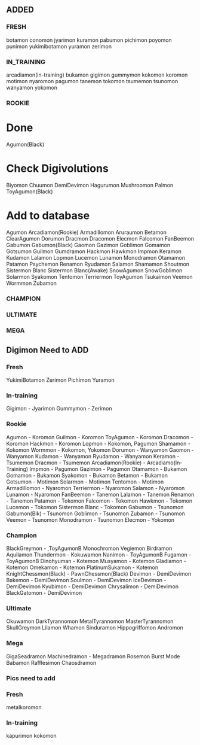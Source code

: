 ## ADDED

### FRESH
botamon
conomon
jyarimon
kuramon
pabumon
pichimon
poyomon
punimon
yukimibotamon
yuramon
zerimon

### IN_TRAINING
arcadiamon(in-training)
bukamon
gigimon
gummymon
kokomon
koromon
motimon
nyaromon
pagumon
tanemon
tokomon
tsumemon
tsunomon
wanyamon
yokomon

### ROOKIE
# Done
Agumon(Black)

# Check Digivolutions
Biyomon
Chuumon
DemiDevimon
Hagurumon
Mushroomon
Palmon
ToyAgumon(Black)

# Add to database
Agumon
Arcadiamon(Rookie)
Armadillomon
Aruraumon
Betamon
ClearAgumon
Dorumon
Dracmon
Dracomon
Elecmon
Falcomon
FanBeemon
Gabumon
Gabumon(Black)
Gaomon
Gazimon
Goblimon
Gomamon
Gotsumon
Guilmon
Gumdramon
Hackmon
Hawkmon
Impmon
Keramon
Kudamon
Lalamon
Lopmon
Lucemon
Lunamon
Monodramon
Otamamon
Patamon
Psychemon
Renamon
Ryudamon
Salamon
Shamamon
Shoutmon
Sistermon Blanc
Sistermon Blanc(Awake)
SnowAgumon
SnowGoblimon
Solarmon
Syakomon
Tentomon
Terriermon
ToyAgumon
Tsukaimon
Veemon
Wormmon
Zubamon


### CHAMPION
### ULTIMATE
### MEGA

## Digimon Need to ADD

### Fresh
YukimiBotamon
Zerimon
Pichimon
Yuramon

### In-training
Gigimon - Jyarimon
Gummymon - Zerimon

### Rookie
Agumon - Koromon
Guilmon - Koromon
ToyAgumon - Koromon
Dracomon - Koromon
Hackmon - Koromon
Lopmon - Kokomon, Pagumon
Shamamon - Kokomon
Wormmon - Kokomon, Yokomon
Dorumon - Wanyamon
Gaomon - Wanyamon
Kudamon - Wanyamon
Ryudamon - Wanyamon
Keramon - Tsumemon
Dracmon - Tsumemon
Arcadiamon(Rookie) - Arcadiamo(In-Training)
Impmon - Pagumon
Gazimon - Pagumon
Otamamon - Bukamon
Gomamon - Bukamon
Syakomon - Bukamon
Betamon - Bukamon
Gotsumon - Motimon
Solarmon - Motimon
Tentomon - Motimon
Armadillomon - Nyaromon
Terriermon - Nyaromon
Salamon - Nyaromon
Lunamon - Nyaromon
FanBeemon - Tanemon
Lalamon - Tanemon
Renamon - Tanemon
Patamon - Tokomon
Falcomon - Tokomon
Hawkmon - Tokomon
Lucemon - Tokomon
Sistermon Blanc - Tokomon
Gabumon - Tsunomon
Gabumon(Blk) - Tsunomon
Goblimon - Tsunomon
Zubamon - Tsunomon
Veemon - Tsunomon
Monodramon - Tsunomon
Elecmon - Yokomon
### Champion
BlackGreymon -  ,ToyAgumonB
Monochromon
Vegiemon
Birdramon
Aquilamon
Thundermon - Kokuwamon
Nanimon - ToyAgumonB
Fugamon - ToyAgumonB
Dinohyuman - Kotemon
Musyamon - Kotemon
Gladiamon - Kotemon
Omekamon - Kotemon
PlatinumSukamon - Kotemon
KnightChessmon(Black) - PawnChessmon(Black)
Devimon - DemiDevimon
Bakemon - DemiDevimon
Soulmon - DemiDevimon
IceDevimon - DemiDevimon
Kyubimon - DemiDevimon
Chrysalimon - DemiDevimon
BlackGatomon - DemiDevimon

### Ultimate
Okuwamon
DarkTyrannomon
MetalTyrannomon
MasterTyrannomon
SkullGreymon
Lilamon
Whamon
Sinduramon
Hippogriffomon
Andromon
### Mega
GigaSeadramon
Machinedramon - Megadramon
Rosemon Burst Mode
Babamon
Rafflesimon
Chaosdramon

### Pics need to add

### Fresh
metalkoromon

### In-training
kapurimon
kokomon

